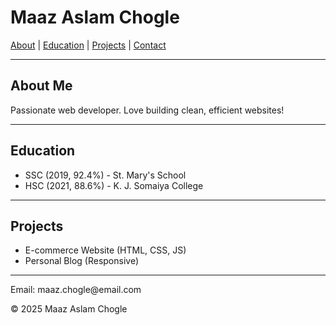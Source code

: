 <!DOCTYPE html>
<html>
<head>
  <title>Maaz Aslam Chogle - Portfolio</title>
</head>
<body>
  <h1>Maaz Aslam Chogle</h1>
  <nav>
    <a href="#about">About</a> |
    <a href="#edu">Education</a> |
    <a href="#proj">Projects</a> |
    <a href="#contact">Contact</a>
  </nav>
  <hr>
  <section id="about">
    <h2>About Me</h2>
    <p>Passionate web developer. Love building clean, efficient websites!</p>
  </section>
  <hr>
  <section id="edu">
    <h2>Education</h2>
    <ul>
      <li>SSC (2019, 92.4%) - St. Mary's School</li>
      <li>HSC (2021, 88.6%) - K. J. Somaiya College</li>
    </ul>
  </section>
  <hr>
  <section id="proj">
    <h2>Projects</h2>
    <ul>
      <li>E-commerce Website (HTML, CSS, JS)</li>
      <li>Personal Blog (Responsive)</li>
    </ul>
  </section>
  <hr>
  <footer id="contact">
    <p>Email: maaz.chogle@email.com</p>
    <p>&copy; 2025 Maaz Aslam Chogle</p>
  </footer>
</body>
</html>